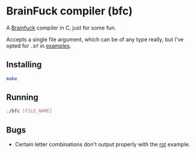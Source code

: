 # BrainFuck compiler (bfc)

A [Brainfuck](https://en.wikipedia.org/wiki/Brainfuck) compiler in C, just for some fun.

Accepts a single file argument, which can be of any type really, but I've opted for `.bf` in [examples](/eg).

## Installing

```sh
make
```

## Running

```sh
./bfc [FILE_NAME]
```

## Bugs

- Certain letter combinations don't output properly with the [rot](/eg/rot.bf) example.

